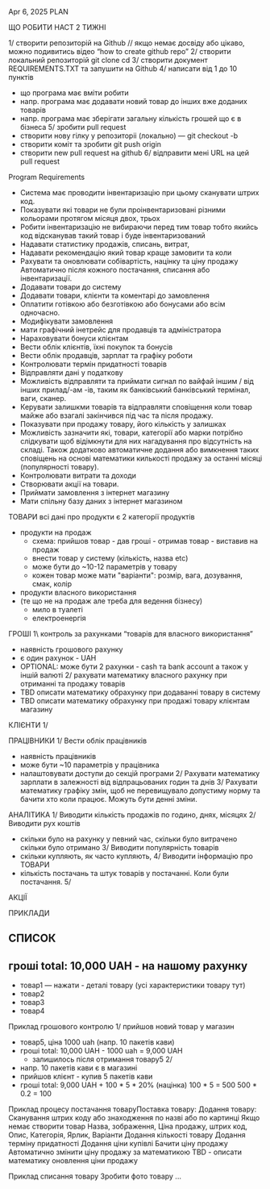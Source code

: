 Apr 6, 2025
PLAN

ЩО РОБИТИ НАСТ 2 ТИЖНІ

1/ створити репозиторій на Github
// якщо немає досвіду або цікаво, можно подивитись відео “how to create github repo”
2/ створити локальний репозиторій 
git clone <URL>
cd <DIRECTORY-NAME>
3/ створити документ REQUIREMENTS.TXT та запушити на Github
4/ написати від 1 до 10 пунктів 
- що програма має вміти робити
- напр. програма має додавати новий товар до інших вже доданих товарів
- напр. програма має зберігати загальну кількість грошей що є в бізнеса 
5/ зробити pull request
- створити нову гілку у репозиторіі (локально) — git checkout -b <new-branch-new>
- створити коміт та зробити git push origin <new-branch-new>
- створити new pull request на github
6/ відправити мені URL на цей pull request 

Program Requirements 
- Система має проводити інвентаризацію при цьому сканувати штрих код.
- Показувати які товари не були проінвентаризовані різними кольорами протягом місяця двох, трьох
- Робити інвентаризацію не вибираючи перед тим товар тобто якийсь код відсканував такий товар і буде інвентаризований
- Надавати статистику продажів, списань, витрат, 
- Надавати рекомендацію який товар краще замовити та коли
- Рахувати та оновлювати собівартість, націнку та ціну продажу Автоматично після кожного постачання, списання або інвентаризації.
- Додавати товари до систему
- Додавати товари, клієнти та коментарі до замовлення
- Оплатити готівкою або безготівкою або бонусами або всім одночасно.
- Модифікувати замовлення
- мати графічний інетрейс для продавців та адміністратора
- Нараховувати бонуси клієнтам
- Вести облік клієнтів, їхні покупок та бонусів
- Вести облік продавців, зарплат та графіку роботи
- Контролювати термін придатності товарів
- Відправляти дані у податкову
- Можливість відправляти та приймати сигнал по вайфай іншим / від інших прилад/-ам -ів, таким як банківський банківський термінал, ваги, сканер.
- Керувати залишкми товарів та відправляти сповіщення коли товар майже або взагалі закінчився під час та після продажу.
- Показувати при продажу товару, його кількість у залишках
- Можливість зазначити які, товари, категорії або марки потрібно слідкувати щоб відімкнути для них нагадування про відсутність на складі. Також додатково автоматичне додання або вимкнення таких сповіщень на основі математики килькості продажу за останні місяці (популярності товару).
- Контролювати витрати та доходи
- Створювати акції на товари.
- Приймати замовлення з інтернет магазину
- Мати спільну базу даних з інтернет магазином

ТОВАРИ
всі дані про продукти
є 2 категорії  продуктів
- продукти на продаж
  - схема: прийшов товар - дав гроші - отримав товар - виставив на продаж
  - внести товар у систему (кількість, назва etc)
  - може бути до ~10-12 параметрів у товару
  - кожен товар може мати "варіанти": розмір, вага, дозування, смак, колір
- продукти власного використання
- (те що не на продаж але треба для ведення бізнесу)
  - мило в туалеті
  - електроенергія

ГРОШІ
1\ контроль за рахунками “товарів для власного використання”
- наявність грошового рахунку
- є один рахунок - UAH
- OPTIONAL: може бути 2 рахунки - cash та bank account а також у іншій валюті
2/ рахувати математику власного рахунку при отриманні та продажу товарів
- TBD описати математику обрахунку при додаванні товару в систему
- TBD описати математику обрахунку при продажі товару клієнтам магазину 


КЛІЄНТИ
1/ 

ПРАЦІВНИКИ
1/ Вести облік працівників
- наявність працівників
- може бути ~10 параметрів у працівника
- налаштовувати доступи до секцій програми
2/ Рахувати математику зарплати в залежності від відпрацьованих годин та днів
3/ Рахувати математику графіку змін, щоб не перевищувало допустиму норму та бачити хто коли працює. Можуть бути денні зміни.

АНАЛІТИКА
1/ Виводити кількість продажів по годино, днях, місяцях
2/ Виводити рух коштів
- скільки було на рахунку у певний час, скільки було витрачено скільки було отримано 
3/ Виводити популярність товарів
- скільки купляють, як часто купляють,
4/ Виводити інформацію про ТОВАРИ
- кількість постачань та штук товарів у постачанні. Коли були постачання. 
5/

АКЦІЇ



ПРИКЛАДИ

СПИСОК
----
гроші total: 10,000 UAH - на нашому рахунку
---
- товар1 — нажати - деталі товару (усі характеристики товару тут)
- товар2
- товар3
- товар4


Приклад грошового контролю
1/ прийшов новий товар у магазин
- товар5, ціна 1000 uah (напр. 10 пакетів кави)
- гроші total: 10,000 UAH - 1000 uah = 9,000 UAH
  - залишилось після отримання товару5
2/ 
- напр. 10 пакетів кави є в магазині
- прийшов клієнт - купив 5 пакетів кави
- гроші total: 9,000 UAH + 100 * 5 * 20% (націнка)
100 * 5 = 500
500 * 0.2 = 100

Приклад процесу постачання товаруПоставка товару:
    Додання товару:
        Сканування штрих коду або знаходження по назві або по картинці
            Якщо немає створити товар
                Назва, зображення, Ціна продажу, штрих код, Опис, Категорія, Ярлик, Варіанти
        Додання кількості товару
        Додання терміну придатності
        Додання ціни купівлі
        Бачити ціну продажу
        Автоматично змінити ціну продажу за математикою
        TBD - описати математику оновлення ціни продажу

Приклад списання товару
  Зробити фото товару
  ...
